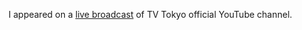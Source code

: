 I appeared on a [live broadcast](https://www.youtube.com/live/jiJrRp5HgQ0?si=mg_h8Iat1Q6wjT9D&t=4553) of TV Tokyo official YouTube channel.